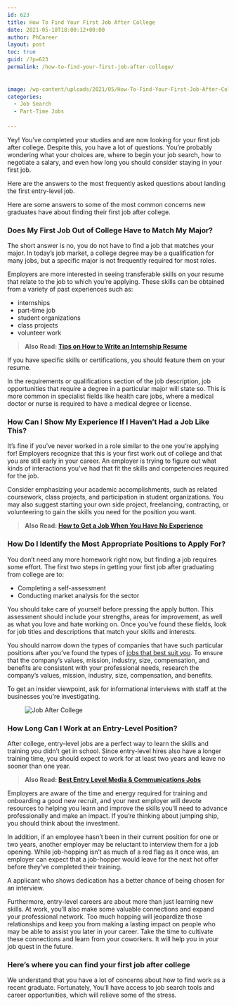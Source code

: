 ```yaml
---
id: 623
title: How To Find Your First Job After College
date: 2021-05-18T18:00:12+00:00
author: PhCareer
layout: post
toc: true
guid: /?p=623
permalink: /how-to-find-your-first-job-after-college/


image: /wp-content/uploads/2021/05/How-To-Find-Your-First-Job-After-College-scaled.jpg
categories:
  - Job Search
  - Part-Time Jobs

---
```

Yey! You&#8217;ve completed your studies and are now looking for your first job after college. Despite this, you have a lot of questions. You&#8217;re probably wondering what your choices are, where to begin your job search, how to negotiate a salary, and even how long you should consider staying in your first job.

Here are the answers to the most frequently asked questions about landing the first entry-level job.

Here are some answers to some of the most common concerns new graduates have about finding their first job after college.

### **Does My First Job Out of College Have to Match My Major?**

The short answer is no, you do not have to find a job that matches your major. In today&#8217;s job market, a college degree may be a qualification for many jobs, but a specific major is not frequently required for most roles.

Employers are more interested in seeing transferable skills on your resume that relate to the job to which you&#8217;re applying. These skills can be obtained from a variety of past experiences such as:

  * internships
  * part-time job
  * student organizations
  * class projects
  * volunteer work

<blockquote class="wp-block-quote">
  <p>
    <strong>Also Read: <a href="/tips-on-how-to-write-an-internship-resume/">Tips on How to Write an Internship Resume</a></strong>
  </p>
</blockquote>

If you have specific skills or certifications, you should feature them on your resume.

In the requirements or qualifications section of the job description, job opportunities that require a degree in a particular major will state so. This is more common in specialist fields like health care jobs, where a medical doctor or nurse is required to have a medical degree or license.

### **How Can I Show My Experience If I Haven&#8217;t Had a Job Like This?**

It&#8217;s fine if you&#8217;ve never worked in a role similar to the one you&#8217;re applying for! Employers recognize that this is your first work out of college and that you are still early in your career. An employer is trying to figure out what kinds of interactions you&#8217;ve had that fit the skills and competencies required for the job.

Consider emphasizing your academic accomplishments, such as related coursework, class projects, and participation in student organizations. You may also suggest starting your own side project, freelancing, contracting, or volunteering to gain the skills you need for the position you want.

<blockquote class="wp-block-quote">
  <p>
    <strong>Also Read: <a href="/how-to-get-a-job-when-you-have-no-experience/">How to Get a Job When You Have No Experience</a></strong>
  </p>
</blockquote>

### **How Do I Identify the Most Appropriate Positions to Apply For?**

You don&#8217;t need any more homework right now, but finding a job requires some effort. The first two steps in getting your first job after graduating from college are to:

  * Completing a self-assessment
  * Conducting market analysis for the sector

You should take care of yourself before pressing the apply button. This assessment should include your strengths, areas for improvement, as well as what you love and hate working on. Once you&#8217;ve found these fields, look for job titles and descriptions that match your skills and interests.

You should narrow down the types of companies that have such particular positions after you&#8217;ve found the types of [jobs that best suit you](/how-to-figure-out-if-you-are-right-for-the-job/). To ensure that the company&#8217;s values, mission, industry, size, compensation, and benefits are consistent with your professional needs, research the company&#8217;s values, mission, industry, size, compensation, and benefits.

To get an insider viewpoint, ask for informational interviews with staff at the businesses you&#8217;re investigating.


<figure class="wp-block-image size-large">

<img loading="lazy" width="768" height="383" src="/wp-content/uploads/2021/05/Job-After-College.jpg" alt="Job After College" class="wp-image-624" srcset="/wp-content/uploads/2021/05/Job-After-College.jpg 768w, /wp-content/uploads/2021/05/Job-After-College-300x150.jpg 300w" sizes="(max-width: 768px) 100vw, 768px" /> </figure> 

### **How Long Can I Work at an Entry-Level Position?**

After college, entry-level jobs are a perfect way to learn the skills and training you didn&#8217;t get in school. Since entry-level hires also have a longer training time, you should expect to work for at least two years and leave no sooner than one year.

<blockquote class="wp-block-quote">
  <p>
    <strong>Also Read: <a href="/best-entry-level-media-communications-jobs/">Best Entry Level Media & Communications Jobs</a></strong>
  </p>
</blockquote>

Employers are aware of the time and energy required for training and onboarding a good new recruit, and your next employer will devote resources to helping you learn and improve the skills you&#8217;ll need to advance professionally and make an impact. If you&#8217;re thinking about jumping ship, you should think about the investment.

In addition, if an employee hasn&#8217;t been in their current position for one or two years, another employer may be reluctant to interview them for a job opening. While job-hopping isn&#8217;t as much of a red flag as it once was, an employer can expect that a job-hopper would leave for the next hot offer before they&#8217;ve completed their training.

A applicant who shows dedication has a better chance of being chosen for an interview.

Furthermore, entry-level careers are about more than just learning new skills. At work, you&#8217;ll also make some valuable connections and expand your professional network. Too much hopping will jeopardize those relationships and keep you from making a lasting impact on people who may be able to assist you later in your career. Take the time to cultivate these connections and learn from your coworkers. It will help you in your job quest in the future.

### **Here&#8217;s where you can find your first job after college**

We understand that you have a lot of concerns about how to find work as a recent graduate. Fortunately, You&#8217;ll have access to job search tools and career opportunities, which will relieve some of the stress.
